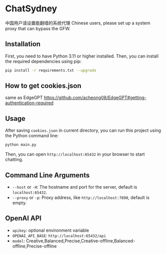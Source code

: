 # ChatSydney
中国用户请设置能翻墙的系统代理 Chinese users, please set up a system proxy that can bypass the GFW.


## Installation

First, you need to have Python 3.11 or higher installed. Then, you can install the required dependencies using pip:

```bash
pip install -r requirements.txt --upgrade
```

## How to get cookies.json
same as EdgeGPT https://github.com/acheong08/EdgeGPT#getting-authentication-required

## Usage

After saving `cookies.json` in current directory, you can run this project using the Python command line:

```bash
python main.py
```

Then, you can open `http://localhost:65432` in your browser to start chatting.

## Command Line Arguments

- `--host` or `-H`: The hostname and port for the server, default is `localhost:65432`.
- `--proxy` or `-p`: Proxy address, like `http://localhost:7890`, default is empty.

## OpenAI API
- `apikey`: optional environment variable
- `OPENAI_API_BASE`: `http://localhost:65432/api`
- `model`: Creative,Balanced,Precise,Creative-offline,Balanced-offline,Precise-offline
